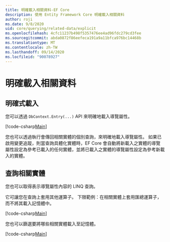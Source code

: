 ```yaml
---
title: 明確載入相關資料-EF Core
description: 使用 Entity Framework Core 明確載入相關資料
author: roji
ms.date: 9/8/2020
uid: core/querying/related-data/explicit
ms.openlocfilehash: 4cfc11237b498f5357476ee4ad96fdc279cd3fee
ms.sourcegitcommit: abda0872f86eefeca191a9a11bfca976bc14468b
ms.translationtype: MT
ms.contentlocale: zh-TW
ms.lasthandoff: 09/14/2020
ms.locfileid: "90078927"
---
```

# <a name="explicit-loading-of-related-data"></a>明確載入相關資料

## <a name="explicit-loading"></a>明確式載入

您可以透過 `DbContext.Entry(...)` API 來明確地載入導覽屬性。

[!code-csharp[Main](../../../../samples/core/Querying/RelatedData/Sample.cs#Eager)]

您也可以透過執行會傳回相關實體的個別查詢，來明確地載入導覽屬性。 如果已啟用變更追蹤，則當查詢具體化實體時，EF Core 會自動將新載入之實體的導覽屬性設定為參考已載入的任何實體，並將已載入之實體的導覽屬性設定為參考新載入的實體。

## <a name="querying-related-entities"></a>查詢相關實體

您也可以取得表示導覽屬性內容的 LINQ 查詢。

它可讓您在查詢上套用其他運算子。 下限範例：在相關實體上套用匯總運算子，而不將其載入記憶體中。

[!code-csharp[Main](../../../../samples/core/Querying/RelatedData/Sample.cs#NavQueryAggregate)]

您也可以篩選要將哪些相關實體載入至記憶體。

[!code-csharp[Main](../../../../samples/core/Querying/RelatedData/Sample.cs#NavQueryFiltered)]
